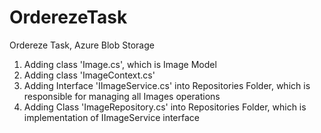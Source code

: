 # OrderezeTask
Ordereze Task, Azure Blob Storage

1. Adding class 'Image.cs', which is Image Model
2. Adding class 'ImageContext.cs'
3. Adding Interface 'IImageService.cs' into Repositories Folder, which is responsible for managing all Images operations
4. Adding Class 'ImageRepository.cs' into Repositories Folder, which is implementation of IImageService interface
   
